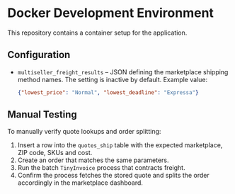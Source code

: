 # Docker Development Environment

This repository contains a container setup for the application.

## Configuration

* `multiseller_freight_results` – JSON defining the marketplace shipping method names. The setting is inactive by default.
  Example value:
  ```json
  {"lowest_price": "Normal", "lowest_deadline": "Expressa"}
  ```

## Manual Testing

To manually verify quote lookups and order splitting:
1. Insert a row into the `quotes_ship` table with the expected marketplace, ZIP code, SKUs and cost.
2. Create an order that matches the same parameters.
3. Run the batch `TinyInvoice` process that contracts freight.
4. Confirm the process fetches the stored quote and splits the order accordingly in the marketplace dashboard.
